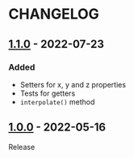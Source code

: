 # CHANGELOG

## [1.1.0](../../compare/1.0.0..1.1.0) - 2022-07-23
### Added
- Setters for x, y and z properties
- Tests for getters
- `interpolate()` method

## [1.0.0](../../tree/1.0.0) - 2022-05-16
Release
